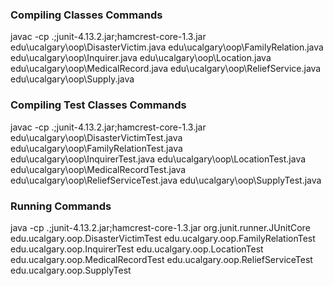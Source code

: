 ### Compiling Classes Commands
javac -cp .;junit-4.13.2.jar;hamcrest-core-1.3.jar edu\ucalgary\oop\DisasterVictim.java edu\ucalgary\oop\FamilyRelation.java edu\ucalgary\oop\Inquirer.java edu\ucalgary\oop\Location.java edu\ucalgary\oop\MedicalRecord.java edu\ucalgary\oop\ReliefService.java edu\ucalgary\oop\Supply.java 

### Compiling Test Classes Commands
javac -cp .;junit-4.13.2.jar;hamcrest-core-1.3.jar edu\ucalgary\oop\DisasterVictimTest.java edu\ucalgary\oop\FamilyRelationTest.java edu\ucalgary\oop\InquirerTest.java edu\ucalgary\oop\LocationTest.java edu\ucalgary\oop\MedicalRecordTest.java edu\ucalgary\oop\ReliefServiceTest.java edu\ucalgary\oop\SupplyTest.java

### Running Commands
java -cp .;junit-4.13.2.jar;hamcrest-core-1.3.jar org.junit.runner.JUnitCore edu.ucalgary.oop.DisasterVictimTest edu.ucalgary.oop.FamilyRelationTest edu.ucalgary.oop.InquirerTest edu.ucalgary.oop.LocationTest edu.ucalgary.oop.MedicalRecordTest edu.ucalgary.oop.ReliefServiceTest edu.ucalgary.oop.SupplyTest